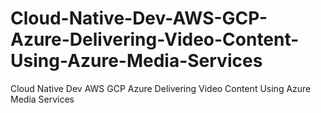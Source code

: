 # Cloud-Native-Dev-AWS-GCP-Azure-Delivering-Video-Content-Using-Azure-Media-Services
Cloud Native Dev AWS GCP Azure Delivering Video Content Using Azure Media Services
